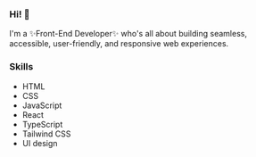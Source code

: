 ### Hi! 👋
I'm a ✨Front-End Developer✨ who's all about building seamless, accessible, user-friendly, and responsive web experiences.

### Skills
* HTML
* CSS
* JavaScript
* React
* TypeScript
* Tailwind CSS
* UI design



<!--
**VriaA/VriaA** is a ✨ _special_ ✨ repository because its `README.md` (this file) appears on your GitHub profile.

Here are some ideas to get you started:

- 🔭 I’m currently working on ...
- 🌱 I’m currently learning ...
- 👯 I’m looking to collaborate on ...
- 🤔 I’m looking for help with ...
- 💬 Ask me about ...
- 📫 How to reach me: ...
- 😄 Pronouns: ...
- ⚡ Fun fact: ...
-->
